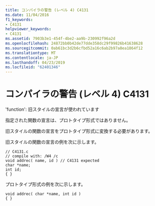 ```yaml
---
title: コンパイラの警告 (レベル 4) C4131
ms.date: 11/04/2016
f1_keywords:
- C4131
helpviewer_keywords:
- C4131
ms.assetid: 7903b3e1-454f-4be2-aa9b-230992f96a2d
ms.openlocfilehash: 24872bb0b42de77dde358dc29f99826b41638628
ms.sourcegitcommit: 0ab61bc3d2b6cfbd52a16c6ab2b97a8ea1864f12
ms.translationtype: MT
ms.contentlocale: ja-JP
ms.lasthandoff: 04/23/2019
ms.locfileid: "62401346"
---
```

# <a name="compiler-warning-level-4-c4131"></a>コンパイラの警告 (レベル 4) C4131

'function': 旧スタイルの宣言が使われています

指定された関数の宣言は、プロトタイプ形式ではありません。

旧スタイルの関数の宣言をプロトタイプ形式に変換する必要があります。

旧スタイルの関数の宣言の例を次に示します。

```
// C4131.c
// compile with: /W4 /c
void addrec( name, id ) // C4131 expected
char *name;
int id;
{ }
```

プロトタイプ形式の例を次に示します。

```
void addrec( char *name, int id )
{ }
```